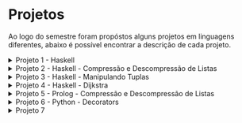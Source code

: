 # Projetos 
Ao logo do semestre foram propóstos alguns projetos em linguagens diferentes, abaixo é possível encontrar a descrição de cada projeto.

<details>
  <summary>Projeto 1 - Haskell </summary>

  # Projeto 1 - ![Haskell](https://img.shields.io/badge/Haskell-5e5086?style=for-the-badge&logo=haskell&logoColor=white)

  <b> Entrega: Até meida noite de 26/08</b>
  
  Submeta o arquivo **proj1.hs** em texto com o programa via classroom.

  # 1
  Implemente a função  **trocatodos**  que recebe o valor  `velho`  e o valor  `novo`  e uma  `lista`  e retorna a lista com  **todas**  as instancias de velho na lista trocada por novo.

  ```
  trocatodos 4 10 [1,2,3,4,5,4,6,7,4] 
  ==> [1, 2, 3, 10, 5, 10, 6, 7, 10]

  trocatodos 4 10 [1,2,3,5,6,7]
  ==> [1,2,3,5,6,7]
  ```

  # 2

  implemente a função  **cumsum**  que dado uma  `lista`  de números retorna a lista com a soma cumulativa desses números. (na lista retornarda, a posição  ii  contem a soma dos elementos da lista original até a posição  ii)

  ```
  cumsum [4]
  ==> [4]

  cumsum [5,10,2,3]
  ==> [5,15,17,20]
  ```

  ## Detalhes

  As duas funções devem estar num mesmo arquivo submetido  **proj1.hs**

  Eu nao vou rodar o arquivo em batch assim não se preocupe com as mensagens de erro sobre a função  `main`

  Para as 2 funções, voce pode definir funções auxiliares (fora do corpo) ou funções locais mas as funções  `trocatodos`  recebe 2 valores e uma lista apenas, e a  `cumsum`  1 lista apenas, respectivamente.

  -   As implementações não podem usar funções pre-definidas do Haskell, com a excessão dos operadores matemáticos e as funções  `head`  e  `tail`. Se vc precisa de alguma função, precisa implementa-la
      
  -   haverá uma pequena perda na nota se as funções não usam o mecanismo de regras e pattern matching. Nao é necessario usar guards, mas pense em usa-los se for o caso.

</details>

<!--
##########################################################################################################################################################
##########################################################################################################################################################
##########################################################################################################################################################
##########################################################################################################################################################
##########################################################################################################################################################
##########################################################################################################################################################
##########################################################################################################################################################
##########################################################################################################################################################
-->

<details>
  <summary>Projeto 2 - Haskell - Compressão e Descompressão de Listas</summary>

   # Projeto 2 - ![Haskell](https://img.shields.io/badge/Haskell-5e5086?style=for-the-badge&logo=haskell&logoColor=white)

<b>Entrega: Até meia noite de 02/09</b>
<br>

# Compressão e descompressão de listas
dada a lista ( de caracteres neste exemplo)

`"aaabbaasxbbbb"`  
vamos definir uma lista comprimida cujos elementos são pares (item, quantidade) onde quantidade é o número de vezes que o item aparece sequenciamente na lista. Assim, a compressão dessa lista seria:

`[('a',3),('b',2),('a',2),('s',1),('x',1),('b',4)]`
- Implemente a função comprime :: Eq a => [a] -> [(a,Int)]
```
comprime [3,3,3,4,5,6,5,5,5,5,7]

=> [(3,3),(4,1),(5,1),(6,1),(5,4),(7,1)]
```
- Implemente a função descomprime :: Eq a => [(a,Int)] -> [a] que é o inverso de comprime
```
descomprime [(3,3),(4,1),(5,1),(6,1),(5,4),(7,1)]

==> [3,3,3,4,5,6,5,5,5,5,7]
```
<br>

# Restrições
Nesse projeto voce pode usar qualquer função já predefinida no [Prelude do Haskell](https://hackage.haskell.org/package/base-4.20.0.1/docs/Prelude.html#g:13) mas nao pode usar funções definidas nos modulos
<br>

# Comentários
eu acho que nao é claro como usar programação de alto nivel (funções que operam em funções) no problema de comprimir. Acho que seria uma recursao tradicional. Na minha cabeça um foldr é mais claro nesse problema, mas vc pode resolver como quiser

O descomprime é muito mais próximo de uma abordagem usando programação de alto nivel. Cada elemento da lista comprimida , algo como `(5,4)` precisa ser transformado em `[5,5,5,5]`. Nesse primeiro passo vc obtem uma lista de listas. Mas veja o que a função concat, já definida no prelude faz:
```
ghci> concat [[1],[3,4,9],[],[5,6,7,10],[],[4]]
[1,3,4,9,5,6,7,10,4]
```
</details>  

<!--
##########################################################################################################################################################
##########################################################################################################################################################
##########################################################################################################################################################
##########################################################################################################################################################
##########################################################################################################################################################
##########################################################################################################################################################
##########################################################################################################################################################
##########################################################################################################################################################
-->

<details>
  <summary>Projeto 3 - Haskell - Manipulando Tuplas</summary>

  # Projeto 3
  <b>Entrega: Até meia noite de 18/09</b>
  

# 1) incrementar (função auxiliar)
Implemente um contador. Esse contador pode ser implementado como uma lista de tuplas onde cada tupla é no formado `(chave, contador)`. Ou o contador pode ser implementado usando um dicionario do `Data.Map.Strict`

Implemente a funçao:
~~~Haskell
incrementar :: Eq a => Conta -> a -> Conta
~~~

Onde `Conta` é o tipo do seu contador `(nao precisa definir esse tipo usando o data)`. A funcao recebe um contador, um item e incrementa no contador a contagem do item, retornando o contador atualizado.

# 2) letra mais comum
usando o `incrementar` acima, escreva a função

~~~Haskell
letra_mais_comum :: [Char] -> Char
~~~

que recebe um string e retorna a letra mais comum no string. Use as seguintes regras

- letras sao apenas a..z (sem digitos, sem pontuação e sem brancos)
- letras maiusculas e minusculas são consideradas a mesma letra
- voce precisa usar a funçao incrementar acima

Assim
~~~Haskell
letra_mais_comum  "77,88 a!? abc BB 8 8    8  fyt" 
==> b  -- (ou B)
~~~

- b e B sao a mesma letra
- branco e 8 que aparecem mais vezes no string não são considerados letras.
Voce pode utilizar todas as funções do `Data.List` e `Data.Map.Strict`. Relevantes para o problema sao funcoes como sort e suas variaçõoes ou maximum e suas variacoes.

Para usar o sort, por exemplo, use
~~~
import Data.List sort
~~~
no comeco do seu programa.

Como sempre, voce pode definir quaisquer funçoes auxiliares que voce quiser.

A correção da 2a parte letra_mais_comum nao vai depender se sua implementacao do incrementar esta certa ou não.Ou seja, eu vou considerar que o incrementar funciona corretamente na correcao da parte 2.

</details>  

<!--
##########################################################################################################################################################
##########################################################################################################################################################
##########################################################################################################################################################
##########################################################################################################################################################
##########################################################################################################################################################
##########################################################################################################################################################
##########################################################################################################################################################
##########################################################################################################################################################
-->

<details>
  <summary>Projeto 4 - Haskell - Dijkstra </summary>
  
  # Projeto 4
  
<b> Data: 25/9 (ate meia noite) </b>

Pode ser feito individualmente ou em grupos de até 2 pessoas.

- se for feito em duplas, escreva um comentário no topo do arquivo com o nome e RA dos membros do grupo

- se for feito em duplas, apenas um dos membros do grupo submete.

<br>

# 1 Uma versão simplificada do Dijkstra

Para um gráfico não direcionado, e dado um vértice de origem e um de destino, usar o algoritmo de Dykstra para calcular a menor distancia entre a origem e o destino.

O gráfico será dado como uma lista de triplas `[("ab1","b67",10.4),("ab1","cc",11.2)...]` onde os 2 primeiros componentes da tupla são os nomes (um string) dos vértices, e o terceiro componente a distancia entre os 2 vértices. **Note que se a distancia entre os vértices “ab1” e “b67” é 10.4 então a distancia entre “b67” e “ab1” também é de 10.4 mas a lista não vai conter uma entrada ( "b67",  "ab1", 10,4).
**

O problema é uma versão simplificada do `Dykstra`. Na versão “normal” do Dijkstra queremos não só a menor distancia entre 2 vértices mas também o caminho com essa menor distancia. Mas para esse problema não precisa computar o caminho, apenas a menor distancia.

Você pode assumir que o grafo é conectado, ou seja existe um caminho entre quaisquer 2 nós do grafo.

Você não precisa usar estruturas de dados complexas como um “priority queue” que sao `O(1)` para achar o minimo. Pode fazer uma busca linear para achar o mínimo e usar as funções já disponíveis no Haskell.

A função principal deve se chamar `proj4` e ela recebe 3 argumentos, o grafo no formato especificado, o nó origem e o nó destino.

Vc pode usar as bibliotecas padrão do haskell.

A pagina do Dykstra na wikipedia https://en.wikipedia.org/wiki/Dijkstra%27s_algorithm tem uma animaçao do algoritmo para um grafo simples. Aquele grafo corresponde ao dado abaixo.

[ ("1", "2", 7),
  ("1", "3", 9),
  ("1", "6", 14),
  ("2", "3", 10),
  ("2", "4", 15),
  ("3", "4", 11),
  ("3", "6", 2),
  ("4", "5", 6),
  ("5", "6", 9)
  ]
<br><br>

# 2 grafo não necessariamente conectado
Esta parte do projeto vale apenas 1/4 da nota total do projeto.

Na parte anterior assuminos que o grafo era conectado. No miolo do Dijkstra, ha o passo onde precisamos achar a aresta de menor tamanho que liga um vertice já visitado com um não visitado. Se o grafo é conectado havera sempre pelo menos 1 aresta entre os 2 conjuntos de nós. Se o grafo não é conectado, pode não haver nenhuma aresta ligando esses 2 conjuntos.

Agora o grafo não será necessariamente conectado e sua funcão deve retornar alguma indicacão que não existe um caminho que liga o vertice origem do vertice destino. Voce deve retornar um `Maybe distancia-minima`: um `Just x` indica que a distancia minima é x e o `Nothing` indica que não há um caminho.

Sem ter ainda implementado esse problema, eu acho que é suficiente no passo acima, vc pode retornar um `Maybe` aresta. Eu acho que se não há essa aresta isso vai acabar contaminando as computações subsequentes em `Nothing`. Infelizmente vc precisará mudar a sintaxe do programa, para usar o do e utilizar a monada de forma conveniente.
</details>  

<!--
##########################################################################################################################################################
##########################################################################################################################################################
##########################################################################################################################################################
##########################################################################################################################################################
##########################################################################################################################################################
##########################################################################################################################################################
##########################################################################################################################################################
##########################################################################################################################################################
-->

<details>
  <summary>Projeto 5 - Prolog - Compressão e Descompressão de Listas</summary>

<b> Data: 7/10 (ate meia noite) </b>

# Projeto 5

## Compressão e descompressão de listas
dada a lista

`[4,4,4,7,7,4,4,0,3,7,7,7,7]`
vamos definir uma lista comprimida cujos elementos são listas de 2 elementos [item, quantidade] onde quantidade é o número de vezes que o item aparece sequenciamente na lista. Assim, a compressão dessa lista seria:

`[[4,3],[7,2],[4,2],[0,1],[3,1],[7,4]]`
1) Implemente o predicado comprime(ListaOriginal, ListaComprimida)

~~~Prolog
  comprime([3,3,3,4,5,6,5,5,5,5,7], X].
  X =  [[3,3],[4,1],[5,1],[6,1],[5,4],[7,1]]
~~~
<br>

2) Implemente a função descomprime(ListaComprimida, ListaExpandida) que é o inverso de comprime
~~~Prolog
  descomprime([[3,3],[4,1],[5,1],[6,1],[5,4],[7,1]], X).
  X =  [3,3,3,4,5,6,5,5,5,5,7]
~~~

<br>

### Comentário
É possivel que voce so precise escrever um predicado comprime(A,B) que quando dado A computa em B a compressão, e quando dado B (uma lista comprimida) e A é uma variavel sem valor, retorna em A a lista original. Nós ja vimos pelo menos dois predicados que funcionam dessa forma bidirecional o tam (tamanho de uma lista) e o append. Em ambos, nao pensamos explicitamente em implementar o predicado de forma bidirecional. Isso aconteceu sem querer. Isso pode acontecer nesse problema. Eu ainda nao implementei esse predicado mas minha intuição diz que isso pode acontecer. Mesmo com a minha experiencia de Prolog eu nao sei como escrever predicados que deliberadamente funcionem de forma bidirecional mesmo quando isso é possivel. Em suma, implementem o comprime, e testem se ele funciona de forma bidirecional - e assim voce não precisarão implementar o descomprime.

</details>  

<!--
##########################################################################################################################################################
##########################################################################################################################################################
##########################################################################################################################################################
##########################################################################################################################################################
##########################################################################################################################################################
##########################################################################################################################################################
##########################################################################################################################################################
##########################################################################################################################################################
-->

<details>
  <summary>Projeto 6 - Python - Decorators</summary>

  # Projeto 6
<b>Ate 2a feria dia 21/10 ate 23:59</b>

Considere a função `somaQuadrados` que recebe um numero qualquer de argumentos e retorna a soma dos quadrados desses numeros.

Na versao futura da sua biblioteca essa funçao recebera apenas até 3 argumentos. Escreva um decorator e aplique-o a estea funcao, de forma que se o usuário entrar com mais de 3 argumentos para a `somaQUadrados` o programa imprime `“A função somaQuadrados será modificada na proxima versão da biblioteca para aceitar apenas até 3 argumentos”`

1. valendo 5 pontos: implemente o decorator de forma que ele só imprime a mensagem na primeira vez que a função é chamada com mais de 3 argumentos.

2. valendo os 10 pontos: implemente o decorator de forma que ele imprime a mensagem a cada 10 vezes que a funçao é chamada com mais de 3 argumentos, desde que tenha se passado mais de 5 minutos da ultima vez que a mensagem foi escrita.

Assim
~~~Python
import time
for i in  range(31):
    a = somaQuadrados(1,2,3,4)
    if i<= 12: 
        time.sleep(60)  #  1 minuto
    b = somaQuadrados(1,2,3)
~~~
   
deve imprimir a mensagem na primeira passagem `(i==0)` por `a = somaQuadrados(1,2,3,4)` e na 11 passada `(i==10)` de `a = somaQuadrados(1,2,3,4)` e não mais. 
Nunca imprime em `b = somaQuadrados(1,2,3)` e as outras passadas `(i==20 e i==30)` por a = .. acontecem em menos de 5 minutos da impressão no `i==10`.
</details>  

<!--
##########################################################################################################################################################
##########################################################################################################################################################
##########################################################################################################################################################
##########################################################################################################################################################
##########################################################################################################################################################
##########################################################################################################################################################
##########################################################################################################################################################
##########################################################################################################################################################
-->

<details>
  <summary>Projeto 7</summary>
</details>  
